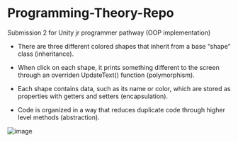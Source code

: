 # Programming-Theory-Repo
Submission 2 for Unity jr programmer pathway (OOP implementation)

* There are three different colored shapes that inherit from a base “shape” class (inheritance).

* When click on each shape, it prints something different to the screen through an overriden UpdateText() function (polymorphism).

* Each shape contains data, such as its name or color, which are stored as properties with getters and setters (encapsulation).

* Code is organized in a way that reduces duplicate code through higher level methods (abstraction).

![image](https://github.com/TheMIU/Programming-Theory-Repo/assets/113751987/a1a9e2a3-4b92-46a7-900f-9886b0d5d1ff)

